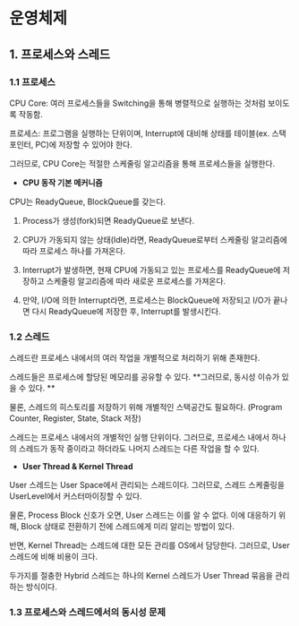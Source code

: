 # 운영체제
## 1. 프로세스와 스레드


### 1.1 프로세스

CPU Core: 여러 프로세스들을 Switching을 통해 병렬적으로 실행하는 것처럼 보이도록 작동함.

프로세스: 프로그램을 실행하는 단위이며, Interrupt에 대비해 상태를 테이블(ex. 스택 포인터, PC)에 저장할 수 있어야 한다.

그러므로, CPU Core는 적절한 스케줄링 알고리즘을 통해 프로세스들을 실행한다.



+ **CPU 동작 기본 메커니즘**

CPU는 ReadyQueue, BlockQueue를 갖는다. 

1. Process가 생성(fork)되면 ReadyQueue로 보낸다.

2. CPU가 가동되지 않는 상태(Idle)라면, ReadyQueue로부터 스케줄링 알고리즘에 따라 프로세스 하나를 가져온다.

3. Interrupt가 발생하면, 현재 CPU에 가동되고 있는 프로세스를 ReadyQueue에 저장하고 스케줄링 알고리즘에 따라 새로운 프로세스를 가져온다.

4. 만약, I/O에 의한 Interrupt라면, 프로세스는 BlockQueue에 저장되고 I/O가 끝나면 다시 ReadyQueue에 저장한 후, Interrupt를 발생시킨다.


### 1.2 스레드

스레드란 프로세스 내에서의 여러 작업을 개별적으로 처리하기 위해 존재한다.

스레드들은 프로세스에 할당된 메모리를 공유할 수 있다. **그러므로, 동시성 이슈가 있을 수 있다. **

물론, 스레드의 히스토리를 저장하기 위해 개별적인 스택공간도 필요하다. (Program Counter, Register, State, Stack 저장)

스레드는 프로세스 내에서의 개별적인 실행 단위이다. 그러므로, 프로세스 내에서 하나의 스레드가 동작 중이라고 하더라도 나머지 스레드는 다른 작업을 할 수 있다.

+ **User Thread & Kernel Thread**

User 스레드는 User Space에서 관리되는 스레드이다. 그러므로, 스레드 스케줄링을 UserLevel에서 커스터마이징할 수 있다.

물론, Process Block 신호가 오면, User 스레드는 이를 알 수 없다. 이에 대응하기 위해, Block 상태로 전환하기 전에 스레드에게 미리 알리는 방법이 있다.

반면, Kernel Thread는 스레드에 대한 모든 관리를 OS에서 담당한다. 그러므로, User 스레드에 비해 비용이 크다.

두가지를 절충한 Hybrid 스레드는 하나의 Kernel 스레드가 User Thread 묶음을 관리하는 방식이다.


### 1.3 프로세스와 스레드에서의 동시성 문제





